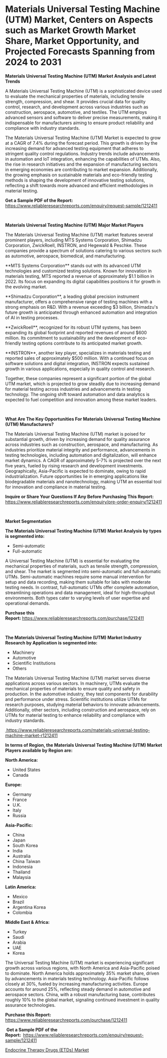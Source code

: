 <p><h1>Materials Universal Testing Machine (UTM) Market, Centers on Aspects such as Market Growth Market Share, Market Opportunity, and Projected Forecasts Spanning from 2024 to 2031</h1></p><p><strong>Materials Universal Testing Machine (UTM) Market Analysis and Latest Trends</strong></p>
<p><p>A Materials Universal Testing Machine (UTM) is a sophisticated device used to evaluate the mechanical properties of materials, including tensile strength, compression, and shear. It provides crucial data for quality control, research, and development across various industries such as construction, aerospace, automotive, and textiles. The UTM employs advanced sensors and software to deliver precise measurements, making it indispensable for manufacturers aiming to ensure product reliability and compliance with industry standards.</p><p>The Materials Universal Testing Machine (UTM) Market is expected to grow at a CAGR of 7.4% during the forecast period. This growth is driven by the increasing demand for advanced testing equipment that adheres to stringent quality control regulations. Industry trends include advancements in automation and IoT integration, enhancing the capabilities of UTMs. Also, the rise in research initiatives and the expansion of manufacturing sectors in emerging economies are contributing to market expansion. Additionally, the growing emphasis on sustainable materials and eco-friendly testing methods is shaping the development of innovative testing solutions, reflecting a shift towards more advanced and efficient methodologies in material testing.</p></p>
<p><strong>Get a Sample PDF of the Report:&nbsp;</strong> <a href="https://www.reliableresearchreports.com/enquiry/request-sample/1212411?utm_campaign=1927&utm_medium=2&utm_source=Github&utm_content=ia&utm_term=27122024&utm_id=materials-universal-testing-machine-utm">https://www.reliableresearchreports.com/enquiry/request-sample/1212411</a></p>
<p>&nbsp;</p>
<p><strong>Materials Universal Testing Machine (UTM) Major Market Players</strong></p>
<p><p>The Materials Universal Testing Machine (UTM) market features several prominent players, including MTS Systems Corporation, Shimadzu Corporation, ZwickRoell, INSTRON, and Hegewald & Peschke. These companies provide a spectrum of solutions catering to various sectors such as automotive, aerospace, biomedical, and manufacturing.</p><p>**MTS Systems Corporation** stands out with its advanced UTM technologies and customized testing solutions. Known for innovation in materials testing, MTS reported a revenue of approximately $1.1 billion in 2022. Its focus on expanding its digital capabilities positions it for growth in the evolving market. </p><p>**Shimadzu Corporation**, a leading global precision instrument manufacturer, offers a comprehensive range of testing machines with a strong emphasis on R&D. With a revenue exceeding $3 billion, Shimadzu's future growth is anticipated through enhanced automation and integration of AI in testing processes.</p><p>**ZwickRoell**, recognized for its robust UTM systems, has been expanding its global footprint and reported revenues of around $600 million. Its commitment to sustainability and the development of eco-friendly testing options contribute to its anticipated market growth.</p><p>**INSTRON**, another key player, specializes in materials testing and reported sales of approximately $500 million. With a continued focus on software solutions and digital integration, INSTRON expects sustained growth in various applications, especially in quality control and research.</p><p>Together, these companies represent a significant portion of the global UTM market, which is projected to grow steadily due to increasing demand for material testing across industries and advancements in testing technology. The ongoing shift toward automation and data analytics is expected to fuel competition and innovation among these market leaders.</p></p>
<p>&nbsp;</p>
<p><strong>What Are The Key Opportunities For Materials Universal Testing Machine (UTM) Manufacturers?</strong></p>
<p><p>The Materials Universal Testing Machine (UTM) market is poised for substantial growth, driven by increasing demand for quality assurance across industries such as construction, aerospace, and manufacturing. As industries prioritize material integrity and performance, advancements in testing technologies, including automation and digitalization, will enhance market dynamics. A CAGR of approximately 5-7% is projected over the next five years, fueled by rising research and development investments. Geographically, Asia-Pacific is expected to dominate, owing to rapid industrialization. Future opportunities lie in emerging applications like biodegradable materials and nanotechnology, making UTM an essential tool for innovation and compliance in material testing.</p></p>
<p><strong>Inquire or Share Your Questions If Any Before Purchasing This Report:</strong> <a href="https://www.reliableresearchreports.com/enquiry/pre-order-enquiry/1212411?utm_campaign=1927&utm_medium=2&utm_source=Github&utm_content=ia&utm_term=27122024&utm_id=materials-universal-testing-machine-utm">https://www.reliableresearchreports.com/enquiry/pre-order-enquiry/1212411</a></p>
<p>&nbsp;</p>
<p><strong>Market Segmentation</strong></p>
<p><strong>The Materials Universal Testing Machine (UTM) Market Analysis by types is segmented into:</strong></p>
<p><ul><li>Semi-automatic</li><li>Full-automatic</li></ul></p>
<p><p>A Universal Testing Machine (UTM) is essential for evaluating the mechanical properties of materials, such as tensile strength, compression, and shear. The market is segmented into semi-automatic and full-automatic UTMs. Semi-automatic machines require some manual intervention for setup and data recording, making them suitable for labs with moderate testing needs. In contrast, full-automatic UTMs offer complete automation, streamlining operations and data management, ideal for high-throughput environments. Both types cater to varying levels of user expertise and operational demands.</p></p>
<p><strong>Purchase this Report:&nbsp;</strong><a href="https://www.reliableresearchreports.com/purchase/1212411?utm_campaign=1927&utm_medium=2&utm_source=Github&utm_content=ia&utm_term=27122024&utm_id=materials-universal-testing-machine-utm">https://www.reliableresearchreports.com/purchase/1212411</a></p>
<p>&nbsp;</p>
<p><strong>The Materials Universal Testing Machine (UTM) Market Industry Research by Application is segmented into:</strong></p>
<p><ul><li>Machinery</li><li>Automotive</li><li>Scientific Institutions</li><li>Others</li></ul></p>
<p><p>The Materials Universal Testing Machine (UTM) market serves diverse applications across various sectors. In machinery, UTMs evaluate the mechanical properties of materials to ensure quality and safety in production. In the automotive industry, they test components for durability and performance under stress. Scientific institutions utilize UTMs for research purposes, studying material behaviors to innovate advancements. Additionally, other sectors, including construction and aerospace, rely on UTMs for material testing to enhance reliability and compliance with industry standards.</p></p>
<p><a href="https://www.reliableresearchreports.com/materials-universal-testing-machine-market-r1212411?utm_campaign=1927&utm_medium=2&utm_source=Github&utm_content=ia&utm_term=27122024&utm_id=materials-universal-testing-machine-utm">&nbsp;https://www.reliableresearchreports.com/materials-universal-testing-machine-market-r1212411</a></p>
<p><strong>In terms of Region, the Materials Universal Testing Machine (UTM) Market Players available by Region are:</strong></p>
<p>
    <p> <strong> North America: </strong>
        <ul>
            <li>United States</li>
            <li>Canada</li>
        </ul>
        </p> 
    <p> <strong> Europe: </strong>
        <ul>
            <li>Germany</li>
            <li>France</li>
            <li>U.K.</li>
            <li>Italy</li>
            <li>Russia</li>
        </ul>
        </p> 
    <p> <strong> Asia-Pacific: </strong>
        <ul>
            <li>China</li>
            <li>Japan</li>
            <li>South Korea</li>
            <li>India</li>
            <li>Australia</li>
            <li>China Taiwan</li>
            <li>Indonesia</li>
            <li>Thailand</li>
            <li>Malaysia</li>
        </ul>
        </p> 
    <p> <strong> Latin America: </strong>
        <ul>
            <li>Mexico</li>
            <li>Brazil</li>
            <li>Argentina Korea</li>
            <li>Colombia</li>
        </ul>
        </p> 
    <p> <strong> Middle East & Africa: </strong>
        <ul>
            <li>Turkey</li>
            <li>Saudi</li>
            <li>Arabia</li>
            <li>UAE</li>
            <li>Korea</li>
        </ul>
    </p>
    </p>
<p><p>The Universal Testing Machine (UTM) market is experiencing significant growth across various regions, with North America and Asia-Pacific poised to dominate. North America holds approximately 35% market share, driven by advancements in materials testing technology. Asia-Pacific follows closely at 30%, fueled by increasing manufacturing activities. Europe accounts for around 25%, reflecting steady demand in automotive and aerospace sectors. China, with a robust manufacturing base, contributes roughly 10% to the global market, signaling continued investment in quality assurance technologies.</p></p>
<p><strong>Purchase this Report: </strong><a href="https://www.reliableresearchreports.com/purchase/1212411?utm_campaign=1927&utm_medium=2&utm_source=Github&utm_content=ia&utm_term=27122024&utm_id=materials-universal-testing-machine-utm">https://www.reliableresearchreports.com/purchase/1212411</a></p>
<p>&nbsp;<strong>Get a Sample PDF of the Report:&nbsp;&nbsp;</strong><a href="https://www.reliableresearchreports.com/enquiry/request-sample/1212411?utm_campaign=1927&utm_medium=2&utm_source=Github&utm_content=ia&utm_term=27122024&utm_id=materials-universal-testing-machine-utm">https://www.reliableresearchreports.com/enquiry/request-sample/1212411</a></p>
<p><strong></strong></p>
<p><p><a href="https://github.com/OlenFleming68/Market-Research-Report-List-1/blob/main/endocrine-therapy-drugs-etds-market.md?utm_campaign=1927&utm_medium=2&utm_source=Github&utm_content=ia&utm_term=27122024&utm_id=materials-universal-testing-machine-utm">Endocrine Therapy Drugs (ETDs) Market</a></p></p>